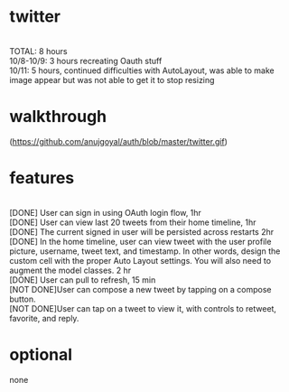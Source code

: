 twitter
=======
<br/>TOTAL: 8 hours
<br/>10/8-10/9: 3 hours recreating Oauth stuff
<br/>10/11: 5 hours, continued difficulties with AutoLayout, 
 was able to make image appear but was not able to get it to stop resizing

walkthrough
===========
(https://github.com/anujgoyal/auth/blob/master/twitter.gif)

features
========
<br/>[DONE] User can sign in using OAuth login flow, 1hr
<br/>[DONE] User can view last 20 tweets from their home timeline, 1hr
<br/>[DONE] The current signed in user will be persisted across restarts 2hr
<br/>[DONE] In the home timeline, user can view tweet with the user profile picture, username, tweet text, and timestamp. In other words, design the custom cell with the proper Auto Layout settings. You will also need to augment the model classes. 2 hr
<br/>[DONE] User can pull to refresh, 15 min
<br/>[NOT DONE]User can compose a new tweet by tapping on a compose button.
<br/>[NOT DONE]User can tap on a tweet to view it, with controls to retweet, favorite, and reply.

optional
========
none
